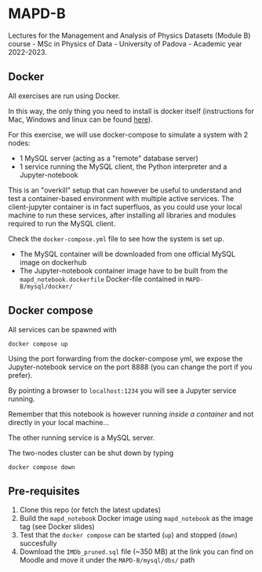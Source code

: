 # MAPD-B

Lectures for the Management and Analysis of Physics Datasets (Module B) course - MSc in Physics of Data - University of Padova - Academic year 2022-2023.

## Docker

All exercises are run using Docker.

In this way, the only thing you need to install is docker itself (instructions for Mac, Windows and linux can be found [here](https://docs.docker.com/get-docker/)).

For this exercise, we will use docker-compose to simulate a system with 2 nodes: 
- 1 MySQL server (acting as a "remote" database server)
- 1 service running the MySQL client, the Python interpreter and a Jupyter-notebook

This is an "overkill" setup that can however be useful to understand and test a container-based environment with multiple active services.
The client-jupyter container is in fact superfluos, as you could use your local machine to run these services, after installing all libraries and modules required to run the MySQL client. 


Check the `docker-compose.yml` file to see how the system is set up.

- The MySQL container will be downloaded from one official MySQL image on dockerhub
- The Jupyter-notebook container image have to be built from the `mapd_notebook.dockerfile` Docker-file contained in `MAPD-B/mysql/docker/`


## Docker compose

All services can be spawned with 

```
docker compose up
```

Using the port forwarding from the docker-compose yml, we expose the Jupyter-notebook service on the port 8888 (you can change the port if you prefer).

By pointing a browser to `localhost:1234` you will see a Jupyter service running.

Remember that this notebook is however running *inside a container* and not directly in your local machine...

The other running service is a MySQL server.

The two-nodes cluster can be shut down by typing

```
docker compose down
```

## Pre-requisites

1. Clone this repo (or fetch the latest updates) 
2. Build the `mapd_notebook` Docker image using `mapd_notebook` as the image tag (see Docker slides)
3. Test that the `docker compose` can be started (`up`) and stopped (`down`) succesfully 
4. Download the `IMDb_pruned.sql` file (~350 MB) at the link you can find on Moodle and move it under the `MAPD-B/mysql/dbs/` path
